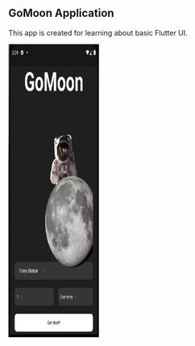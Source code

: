 ## GoMoon Application

This app is created for learning about basic Flutter UI.

<img src="assets\images\goMoonPic.png" alt="Go Moon app picture" width="180px" height="580px">
